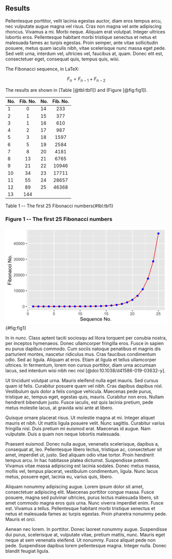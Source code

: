 ## Results
Pellentesque porttitor, velit lacinia egestas auctor, diam eros tempus arcu, nec vulputate augue magna vel risus. Cras non magna vel ante adipiscing rhoncus. Vivamus a mi. Morbi neque. Aliquam erat volutpat. Integer ultrices lobortis eros. Pellentesque habitant morbi tristique senectus et netus et malesuada fames ac turpis egestas. Proin semper, ante vitae sollicitudin posuere, metus quam iaculis nibh, vitae scelerisque nunc massa eget pede. Sed velit urna, interdum vel, ultricies vel, faucibus at, quam. Donec elit est, consectetuer eget, consequat quis, tempus quis, wisi. 

The Fibonacci sequence, in LaTeX:

$$F_n = F_{n-1} + F_{n-2}$$

The results are shown in (Table [@tbl:tbl1]) and (Figure [@fig:fig1]).

| No. | Fib. No. | No. | Fib. No. |
|:----|:--------:|:----|:--------:|
| 1   | 0        | 14  | 233      |
| 2   | 1        | 15  | 377      | 
| 3   | 1        | 16  | 610      |
| 4   | 2        | 17  | 987      |
| 5   | 3        | 18  | 1597     |
| 6   | 5        | 19  | 2584     |
| 7   | 8        | 20  | 4181     |
| 8   | 13       | 21  | 6765     |
| 9   | 21       | 22  | 10946    |
| 10  | 34       | 23  | 17711    |
| 11  | 55       | 24  | 28657    |
| 12  | 89       | 25  | 46368    |
| 13  | 144      |     |          |
Table 1 -- The first 25 Fibonacci numbers{#tbl:tbl1}

### Figure 1 -- The first 25 Fibonacci numbers
![The first 25 Fibonacci numbers](images/fibonacci.jpg){#fig:fig1}

In in nunc. Class aptent taciti sociosqu ad litora torquent per conubia nostra, per inceptos hymenaeos. Donec ullamcorper fringilla eros. Fusce in sapien eu purus dapibus commodo. Cum sociis natoque penatibus et magnis dis parturient montes, nascetur ridiculus mus. Cras faucibus condimentum odio. Sed ac ligula. Aliquam at eros. Etiam at ligula et tellus ullamcorper ultrices. In fermentum, lorem non cursus porttitor, diam urna accumsan lacus, sed interdum wisi nibh nec nisl [@doi:10.1038/d41586-019-03632-y].

Ut tincidunt volutpat urna. Mauris eleifend nulla eget mauris. Sed cursus quam id felis. Curabitur posuere quam vel nibh. Cras dapibus dapibus nisl. Vestibulum quis dolor a felis congue vehicula. Maecenas pede purus, tristique ac, tempus eget, egestas quis, mauris. Curabitur non eros. Nullam hendrerit bibendum justo. Fusce iaculis, est quis lacinia pretium, pede metus molestie lacus, at gravida wisi ante at libero.

Quisque ornare placerat risus. Ut molestie magna at mi. Integer aliquet mauris et nibh. Ut mattis ligula posuere velit. Nunc sagittis. Curabitur varius fringilla nisl. Duis pretium mi euismod erat. Maecenas id augue. Nam vulputate. Duis a quam non neque lobortis malesuada.

Praesent euismod. Donec nulla augue, venenatis scelerisque, dapibus a, consequat at, leo. Pellentesque libero lectus, tristique ac, consectetuer sit amet, imperdiet ut, justo. Sed aliquam odio vitae tortor. Proin hendrerit tempus arcu. In hac habitasse platea dictumst. Suspendisse potenti. Vivamus vitae massa adipiscing est lacinia sodales. Donec metus massa, mollis vel, tempus placerat, vestibulum condimentum, ligula. Nunc lacus metus, posuere eget, lacinia eu, varius quis, libero.

Aliquam nonummy adipiscing augue. Lorem ipsum dolor sit amet, consectetuer adipiscing elit. Maecenas porttitor congue massa. Fusce posuere, magna sed pulvinar ultricies, purus lectus malesuada libero, sit amet commodo magna eros quis urna. Nunc viverra imperdiet enim. Fusce est. Vivamus a tellus. Pellentesque habitant morbi tristique senectus et netus et malesuada fames ac turpis egestas. Proin pharetra nonummy pede. Mauris et orci.

Aenean nec lorem. In porttitor. Donec laoreet nonummy augue. Suspendisse dui purus, scelerisque at, vulputate vitae, pretium mattis, nunc. Mauris eget neque at sem venenatis eleifend. Ut nonummy. Fusce aliquet pede non pede. Suspendisse dapibus lorem pellentesque magna. Integer nulla. Donec blandit feugiat ligula.
